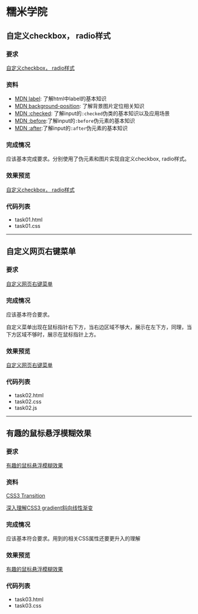 # 糯米学院

## 自定义checkbox， radio样式

### 要求

[自定义checkbox， radio样式](http://ife.baidu.com/course/detail/id/23?t=1490620696985#learn)

### 资料

- [MDN label](https://developer.mozilla.org/en-US/docs/Web/HTML/Element/label): 了解html中label的基本知识
- [MDN background-position](https://developer.mozilla.org/en-US/docs/Web/CSS/background-position): 了解背景图片定位相关知识
- [MDN :checked](https://developer.mozilla.org/en-US/docs/Web/CSS/:checked): 了解input的`:checked`伪类的基本知识以及应用场景
- [MDN :before](https://developer.mozilla.org/en-US/docs/Web/CSS/::before):了解input的`:before`伪元素的基本知识
- [MDN :after](https://developer.mozilla.org/en-US/docs/Web/CSS/::after):了解input的`:after`伪元素的基本知识

### 完成情况

应该基本完成要求。分别使用了伪元素和图片实现自定义checkbox, radio样式。

### 效果预览

[自定义checkbox， radio样式](https://miraclezys.github.io/IFE/academy_nuomi/code/task01.html)

### 代码列表

* task01.html
* task01.css


---

## 自定义网页右键菜单

### 要求

[自定义网页右键菜单](http://ife.baidu.com/course/detail/id/26?t=1490693259217#learn)

### 完成情况

应该基本符合要求。

自定义菜单出现在鼠标指针右下方，当右边区域不够大，展示在左下方，同理，当下方区域不够时，展示在鼠标指针上方。

### 效果预览

[自定义网页右键菜单](https://miraclezys.github.io/IFE/academy_nuomi/code/task02.html)

### 代码列表

* task02.html
* task02.css
* task02.js


---

## 有趣的鼠标悬浮模糊效果

### 要求

[有趣的鼠标悬浮模糊效果](http://ife.baidu.com/course/detail/id/14)

### 资料

[CSS3 Transition](http://www.w3cplus.com/content/css3-transition)

[深入理解CSS3 gradient斜向线性渐变](http://www.zhangxinxu.com/wordpress/2013/09/%E6%B7%B1%E5%85%A5%E7%90%86%E8%A7%A3css3-gradient%E6%96%9C%E5%90%91%E7%BA%BF%E6%80%A7%E6%B8%90%E5%8F%98/)

### 完成情况

应该基本符合要求。用到的相关CSS属性还要更升入的理解

### 效果预览

[有趣的鼠标悬浮模糊效果](https://miraclezys.github.io/IFE/academy_nuomi/code/task03.html)

### 代码列表

* task03.html
* task03.css